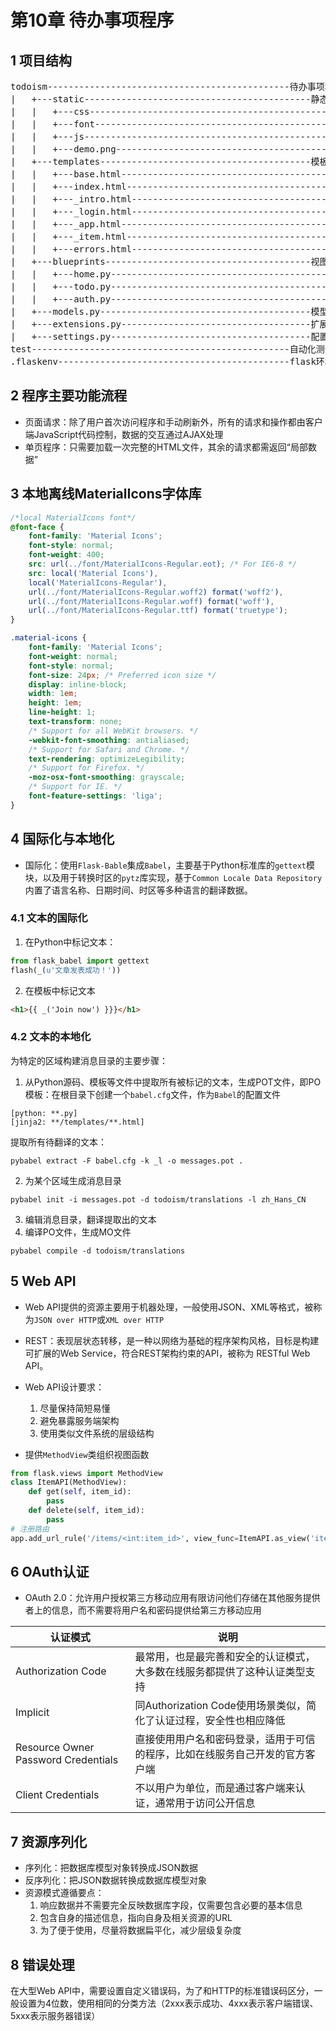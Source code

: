 # 第10章 待办事项程序

## 1 项目结构
<pre>
todoism----------------------------------------------待办事项程序代码
|   +---static-------------------------------------------静态资源
|   |   +---css----------------------------------------------CSS样式文件
|   |   +---font---------------------------------------------字符集
|   |   +---js-----------------------------------------------JavaScript脚本
|   |   +---demo.png-----------------------------------------用于在首页展示的示例图片
|   +---templates----------------------------------------模板
|   |   +---base.html----------------------------------------基模板
|   |   +---index.html---------------------------------------主页面
|   |   +---_intro.html--------------------------------------介绍页面
|   |   +---_login.html--------------------------------------登录页面
|   |   +---_app.html----------------------------------------程序页面
|   |   +---_item.html---------------------------------------条目页面
|   |   +---errors.html--------------------------------------错误页面
|   +---blueprints---------------------------------------视图（蓝本）
|   |   +---home.py------------------------------------------主视图
|   |   +---todo.py------------------------------------------待办视图
|   |   +---auth.py------------------------------------------认证视图
|   +---models.py----------------------------------------模型
|   +---extensions.py------------------------------------扩展
|   +---settings.py--------------------------------------配置
test-------------------------------------------------自动化测试
.flaskenv--------------------------------------------flask环境配置
</pre>

## 2 程序主要功能流程

- 页面请求：除了用户首次访问程序和手动刷新外，所有的请求和操作都由客户端JavaScript代码控制，数据的交互通过AJAX处理
- 单页程序：只需要加载一次完整的HTML文件，其余的请求都需返回“局部数据”

## 3 本地离线MaterialIcons字体库
```css
/*local MaterialIcons font*/
@font-face {
    font-family: 'Material Icons';
    font-style: normal;
    font-weight: 400;
    src: url(../font/MaterialIcons-Regular.eot); /* For IE6-8 */
    src: local('Material Icons'),
    local('MaterialIcons-Regular'),
    url(../font/MaterialIcons-Regular.woff2) format('woff2'),
    url(../font/MaterialIcons-Regular.woff) format('woff'),
    url(../font/MaterialIcons-Regular.ttf) format('truetype');
}

.material-icons {
    font-family: 'Material Icons';
    font-weight: normal;
    font-style: normal;
    font-size: 24px; /* Preferred icon size */
    display: inline-block;
    width: 1em;
    height: 1em;
    line-height: 1;
    text-transform: none;
    /* Support for all WebKit browsers. */
    -webkit-font-smoothing: antialiased;
    /* Support for Safari and Chrome. */
    text-rendering: optimizeLegibility;
    /* Support for Firefox. */
    -moz-osx-font-smoothing: grayscale;
    /* Support for IE. */
    font-feature-settings: 'liga';
}
```

## 4 国际化与本地化
- 国际化：使用`Flask-Bable`集成`Babel`，主要基于Python标准库的`gettext`模块，以及用于转换时区的`pytz`库实现，基于`Common Locale Data Repository`内置了语言名称、日期时间、时区等多种语言的翻译数据。

### 4.1 文本的国际化 
1. 在Python中标记文本：
```python
from flask_babel import gettext
flash(_(u'文章发表成功！'))
```

2. 在模板中标记文本
```html
<h1>{{ _('Join now') }}}</h1>
```

### 4.2 文本的本地化

为特定的区域构建消息目录的主要步骤： 
1. 从Python源码、模板等文件中提取所有被标记的文本，生成POT文件，即PO模板：在根目录下创建一个`babel.cfg`文件，作为`Babel`的配置文件
```
[python: **.py]
[jinja2: **/templates/**.html]
```
提取所有待翻译的文本：
```shell
pybabel extract -F babel.cfg -k _l -o messages.pot .
```
2. 为某个区域生成消息目录
```shell
pybabel init -i messages.pot -d todoism/translations -l zh_Hans_CN
```
3. 编辑消息目录，翻译提取出的文本
4. 编译PO文件，生成MO文件
```shell
pybabel compile -d todoism/translations
```

## 5 Web API

- Web API提供的资源主要用于机器处理，一般使用JSON、XML等格式，被称为`JSON over HTTP`或`XML over HTTP`

- REST：表现层状态转移，是一种以网络为基础的程序架构风格，目标是构建可扩展的Web Service，符合REST架构约束的API，被称为 RESTful Web API。

- Web API设计要求：
    1. 尽量保持简短易懂
    2. 避免暴露服务端架构
    3. 使用类似文件系统的层级结构

- 提供`MethodView`类组织视图函数
```python
from flask.views import MethodView
class ItemAPI(MethodView):
    def get(self, item_id):
        pass
    def delete(self, item_id):
        pass
# 注册路由
app.add_url_rule('/items/<int:item_id>', view_func=ItemAPI.as_view('item_api'), methods=['GET', 'POST'])
```

## 6 OAuth认证

- OAuth 2.0：允许用户授权第三方移动应用有限访问他们存储在其他服务提供者上的信息，而不需要将用户名和密码提供给第三方移动应用

| 认证模式                            | 说明                                                         |
| ----------------------------------- | ------------------------------------------------------------ |
| Authorization Code                  | 最常用，也是最完善和安全的认证模式，大多数在线服务都提供了这种认证类型支持 |
| Implicit                            | 同Authorization Code使用场景类似，简化了认证过程，安全性也相应降低 |
| Resource Owner Password Credentials | 直接使用用户名和密码登录，适用于可信的程序，比如在线服务自己开发的官方客户端 |
| Client Credentials                  | 不以用户为单位，而是通过客户端来认证，通常用于访问公开信息   |

## 7 资源序列化

- 序列化：把数据库模型对象转换成JSON数据
- 反序列化：把JSON数据转换成数据库模型对象
- 资源模式遵循要点：
  1. 响应数据并不需要完全反映数据库字段，仅需要包含必要的基本信息
  2. 包含自身的描述信息，指向自身及相关资源的URL
  3. 为了便于使用，尽量将数据扁平化，减少层级复杂度

## 8 错误处理

在大型Web API中，需要设置自定义错误码，为了和HTTP的标准错误码区分，一般设置为4位数，使用相同的分类方法（2xxx表示成功、4xxx表示客户端错误、5xxx表示服务器错误）
